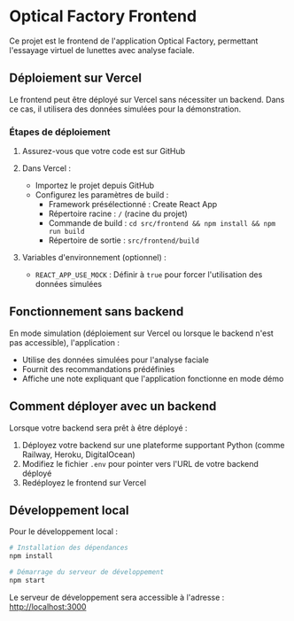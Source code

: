 # Optical Factory Frontend

Ce projet est le frontend de l'application Optical Factory, permettant l'essayage virtuel de lunettes avec analyse faciale.

## Déploiement sur Vercel

Le frontend peut être déployé sur Vercel sans nécessiter un backend. Dans ce cas, il utilisera des données simulées pour la démonstration.

### Étapes de déploiement

1. Assurez-vous que votre code est sur GitHub

2. Dans Vercel :
   - Importez le projet depuis GitHub
   - Configurez les paramètres de build :
     - Framework présélectionné : Create React App
     - Répertoire racine : `/` (racine du projet)
     - Commande de build : `cd src/frontend && npm install && npm run build`
     - Répertoire de sortie : `src/frontend/build`

3. Variables d'environnement (optionnel) :
   - `REACT_APP_USE_MOCK` : Définir à `true` pour forcer l'utilisation des données simulées

## Fonctionnement sans backend

En mode simulation (déploiement sur Vercel ou lorsque le backend n'est pas accessible), l'application :
- Utilise des données simulées pour l'analyse faciale
- Fournit des recommandations prédéfinies
- Affiche une note expliquant que l'application fonctionne en mode démo

## Comment déployer avec un backend

Lorsque votre backend sera prêt à être déployé :

1. Déployez votre backend sur une plateforme supportant Python (comme Railway, Heroku, DigitalOcean)
2. Modifiez le fichier `.env` pour pointer vers l'URL de votre backend déployé
3. Redéployez le frontend sur Vercel

## Développement local

Pour le développement local :

```bash
# Installation des dépendances
npm install

# Démarrage du serveur de développement
npm start
```

Le serveur de développement sera accessible à l'adresse : [http://localhost:3000](http://localhost:3000) 